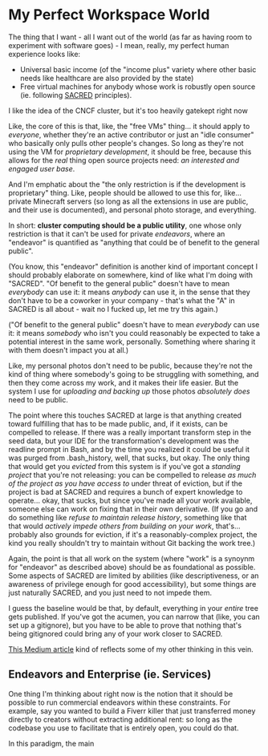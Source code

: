 # My Perfect Workspace World

The thing that I want - all I want out of the world (as far as having room to experiment with software goes) - I mean, really, my perfect human experience looks like:

- Universal basic income (of the "income plus" variety where other basic needs like healthcare are also provided by the state)
- Free virtual machines for anybody whose work is robustly open source (ie. following [SACRED][] principles).

[SACRED]: https://github.com/stuartpb/sacred-tenets

I like the idea of the CNCF cluster, but it's too heavily gatekept right now

Like, the core of this is that, like, the "free VMs" thing... it should apply to *everyone*, whether they're an active contributor or just an "idle consumer" who basically only pulls other people's changes. So long as they're not using the VM for *proprietary development*, it should be free, because this allows for the *real* thing open source projects need: *an interested and engaged user base*.

And I'm emphatic about the "the only restriction is if the development is proprietary" thing. Like, people should be allowed to use this for, like... private Minecraft servers (so long as all the extensions in use are public, and their use is documented), and personal photo storage, and everything.

In short: **cluster computing should be a public utility**, one whose only restriction is that it can't be used for private *endeavors*, where an "endeavor" is quantified as "anything that could be of benefit to the general public".

(You know, this "endeavor" definition is another kind of important concept I should probably elaborate on somewhere, kind of like what I'm doing with "SACRED". "Of benefit to the general public" doesn't have to mean *everybody* can use it: it means *anybody* can use it, in the sense that they don't have to be a coworker in your company - that's what the "A" in SACRED is all about - wait no I fucked up, let me try this again.)

("Of benefit to the general public" doesn't have to mean *everybody* can use it: it means *somebody* who isn't you could reasonably be expected to take a potential interest in the same work, personally. Something where sharing it with them doesn't impact you at all.)

Like, my personal photos don't need to be public, because they're not the kind of thing where somebody's going to be struggling with something, and then they come across my work, and it makes their life easier. But the system I use for *uploading and backing up* those photos *absolutely does* need to be public.

The point where this touches SACRED at large is that anything created toward fulfilling that has to be made public, and, if it exists, can be compelled to release. If there was a really important transform step in the seed data, but your IDE for the transformation's development was the readline prompt in Bash, and by the time you realized it could be useful it was purged from .bash_history, well, that sucks, but okay. The only thing that would get you *evicted* from this system is if you've got a *standing project* that you're not releasing: you can be compelled to release *as much of the project as you have access to* under threat of eviction, but if the project is bad at SACRED and requires a bunch of expert knowledge to operate... okay, that sucks, but since you've made all your work available, someone else can work on fixing that in their own derivative. (If you go and do something like *refuse to maintain release history*, something like that that would *actively impede others from building on your work*, that's... probably also grounds for eviction, if it's a reasonably-complex project, the kind you really shouldn't try to maintain without Git backing the work tree.)

Again, the point is that all work on the system (where "work" is a synoynm for "endeavor" as described above) should be as foundational as possible. Some aspects of SACRED are limited by abilities (like descriptiveness, or an awareness of privilege enough for good accessibility), but some things are just naturally SACRED, and you just need to not impede them.

I guess the baseline would be that, by default, everything in your *entire* tree gets published. If you've got the acumen, you can narrow that (like, you can set up a gitignore), but you have to be able to prove that nothing that's being gitignored could bring any of your work closer to SACRED.

[This Medium article](https://medium.com/@jkriss/anti-capitalist-human-scale-software-and-why-it-matters-5936a372b9d) kind of reflects some of my other thinking in this vein.

## Endeavors and Enterprise (ie. Services)

One thing I'm thinking about right now is the notion that it should be possible to run commercial endeavors within these constraints. For example, say you wanted to build a Fiverr killer that just transferred money directly to creators without extracting additional rent: so long as the codebase you use to facilitate that is entirely open, you could do that.

In this paradigm, the main 
